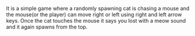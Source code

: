 It is a simple game where a randomly spawning cat is chasing a mouse and the mouse(or the player) can move right or left using right and left arrow keys. 
Once the cat touches the mouse it says you lost with a meow sound and it again spawns from the top.
